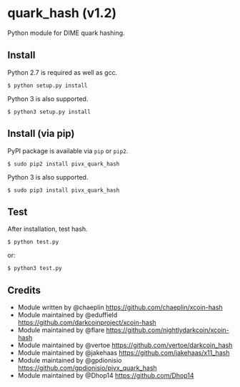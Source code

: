 quark_hash (v1.2)
===========================

Python module for DIME quark hashing.


Install
-------

Python 2.7 is required as well as gcc.

    $ python setup.py install


Python 3 is also supported.

    $ python3 setup.py install


Install (via pip)
------------------

PyPI package is available via `pip` or `pip2`.

    $ sudo pip2 install pivx_quark_hash


Python 3 is also supported.

    $ sudo pip3 install pivx_quark_hash


Test
-------

After installation, test hash.

    $ python test.py
    
or:

    $ python3 test.py

Credits
-------

* Module written by @chaeplin https://github.com/chaeplin/xcoin-hash
* Module maintained by @eduffield https://github.com/darkcoinproject/xcoin-hash
* Module maintained by @flare https://github.com/nightlydarkcoin/xcoin-hash
* Module maintained by @vertoe https://github.com/vertoe/darkcoin_hash
* Module maintained by @jakehaas https://github.com/jakehaas/x11_hash
* Module maintained by @gpdionisio https://github.com/gpdionisio/pivx_quark_hash
* Module maintained by @Dhop14 https://github.com/Dhop14
